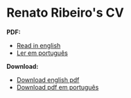 # Renato Ribeiro's CV

**PDF:**  
* [Read in english](https://github.com/renatorib/curriculum-vitae/blob/master/build/EN-US.pdf)
* [Ler em português](https://github.com/renatorib/curriculum-vitae/blob/master/build/PT-BR.pdf)

**Download:**
* [Download english pdf](https://raw.githubusercontent.com/renatorib/curriculum-vitae/master/build/EN-US.pdf)
* [Download pdf em português](https://raw.githubusercontent.com/renatorib/curriculum-vitae/master/build/EN-US.pdf)

